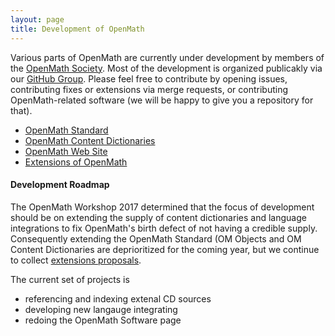 ```yaml
---
layout: page
title: Development of OpenMath
---
```


Various parts of OpenMath are currently under development by members of the
[OpenMath Society](./society/). Most of the development is organized publicakly via our
[GitHub Group](https://github.com/OpenMath). Please feel free to contribute by opening
issues, contributing fixes or extensions via merge requests, or contributing
OpenMath-related software (we will be happy to give you a repository for that). 

* [OpenMath Standard](http://github.com/OpenMath/OMSTD)
* [OpenMath Content Dictionaries](http://github.com/OpenMath/OM3) 
* [OpenMath Web Site](http://github.com/OpenMath/openmath.github.io)
* [Extensions of OpenMath](http://github.com/OpenMath/OM3)

#### Development Roadmap

The OpenMath Workshop 2017 determined that the focus of development should be on extending
the supply of content dictionaries and language integrations to fix OpenMath's birth
defect of not having a credible supply. Consequently extending the OpenMath Standard (OM
Objects and OM Content Dictionaries are deprioritized for the coming year, but we continue
to collect [extensions proposals](http://github.com/OpenMath/OM3).
 
The current set of projects is

* referencing and indexing extenal CD sources
* developing new langauge integrating
* redoing the OpenMath Software page


